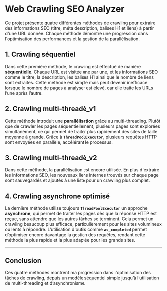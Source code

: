 # Web Crawling SEO Analyzer

Ce projet présente quatre différentes méthodes de crawling pour extraire des informations SEO (titre, méta description, balises H1 et liens) à partir d'une URL donnée. Chaque méthode démontre une progression dans l'optimisation des performances et la gestion de la parallélisation.

## 1. Crawling séquentiel 

Dans cette première méthode, le crawling est effectué de manière **séquentielle**. Chaque URL est visitée une par une, et les informations SEO comme le titre, la description, les balises H1 ainsi que le nombre de liens sont extraites. Cette méthode est simple mais peut devenir inefficace lorsque le nombre de pages à analyser est élevé, car elle traite les URLs l’une après l’autre. 

## 2. Crawling multi-threadé_v1

Cette méthode introduit une **parallélisation** grâce au multi-threading. Plutôt que de crawler les pages séquentiellement, plusieurs pages sont explorées simultanément, ce qui permet de traiter plus rapidement des sites de taille moyenne à grande. Grâce à **`ThreadPoolExecutor`**, plusieurs requêtes HTTP sont envoyées en parallèle, accélérant le processus.

## 3. Crawling multi-threadé_v2

Dans cette méthode, la parallélisation est encore utilisée. En plus d'extraire les informations SEO, les nouveaux liens internes trouvés sur chaque page sont sauvegardés et ajoutés à une liste pour un crawling plus complet.

## 4. Crawling asynchrone optimisé

La dernière méthode utilise toujours **`ThreadPoolExecutor`** un approche **asynchrone**, qui permet de traiter les pages dès que la réponse HTTP est reçue, sans attendre que les autres tâches se terminent. Cela permet un crawling beaucoup plus efficace, particulièrement pour les sites volumineux ou lents à répondre. L’utilisation d'outils comme **`as_completed`** permet d’optimiser encore davantage la gestion des requêtes, rendant cette méthode la plus rapide et la plus adaptée pour les grands sites.

---

## Conclusion

Ces quatre méthodes montrent ma progression dans l'optimisation des tâches de crawling, depuis un modèle séquentiel simple jusqu’à l’utilisation de multi-threading et d’asynchronisme.
